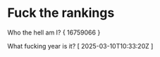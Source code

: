 # Fuck the rankings

Who the hell am I?
{ 16759066 }

What fucking year is it?
[ 2025-03-10T10:33:20Z ]
